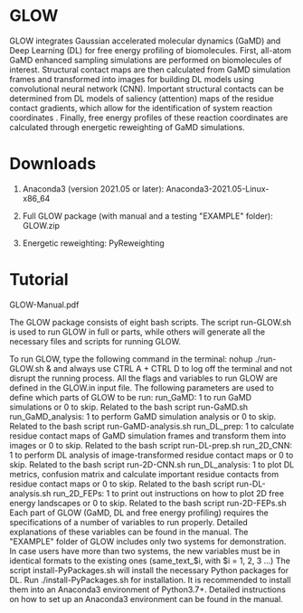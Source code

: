 # GLOW

GLOW integrates Gaussian accelerated molecular dynamics (GaMD) and Deep Learning (DL) for free energy profiling of biomolecules. First, all-atom GaMD enhanced sampling simulations are performed on biomolecules of interest. Structural contact maps are then calculated from GaMD simulation frames and transformed into images for building DL models using convolutional neural network (CNN). Important structural contacts can be determined from DL models of saliency (attention) maps of the residue contact gradients, which allow for the identification of system reaction coordinates . Finally, free energy profiles of these reaction coordinates are calculated through energetic reweighting of GaMD simulations.

# Downloads

1. Anaconda3 (version 2021.05 or later): Anaconda3-2021.05-Linux-x86_64

2. Full GLOW package (with manual and a testing "EXAMPLE" folder): GLOW.zip

3. Energetic reweighting:  PyReweighting

# Tutorial

GLOW-Manual.pdf

The GLOW package consists of eight bash scripts. The script run-GLOW.sh is used to run GLOW in full or parts, while others will generate all the necessary files and scripts for running GLOW.

To run GLOW, type the following command in the terminal: nohup ./run-GLOW.sh & and always use CTRL A + CTRL D to log off the terminal and not disrupt the running process.
All the flags and variables to run GLOW are defined in the GLOW.in input file. The following parameters are used to define which parts of GLOW to be run:
run_GaMD: 1 to run GaMD simulations or 0 to skip. Related to the bash script run-GaMD.sh
run_GaMD_analysis: 1 to perform GaMD simulation analysis or 0 to skip. Related to the bash script run-GaMD-analysis.sh
run_DL_prep: 1 to calculate residue contact maps of GaMD simulation frames and transform them into images or 0 to skip. Related to the bash script run-DL-prep.sh
run_2D_CNN: 1 to perform DL analysis of image-transformed residue contact maps or 0 to skip. Related to the bash script run-2D-CNN.sh
run_DL_analysis: 1 to plot DL metrics, confusion matrix and calculate important residue contacts from residue contact maps or 0 to skip. Related to the bash script run-DL-analysis.sh
run_2D_FEPs: 1 to print out instructions on how to plot 2D free energy landscapes or 0 to skip. Related to the bash script run-2D-FEPs.sh
Each part of GLOW (GaMD, DL and free energy profiling) requires the specifications of a number of variables to run properly. Detailed explanations of these variables can be found in the manual. The "EXAMPLE" folder of GLOW includes only two systems for demonstration. In case users have more than two systems, the new variables must be in identical formats to the existing ones (same_text_$i, with $i = 1, 2, 3 ...)
The script install-PyPackages.sh will install the necessary Python packages for DL. Run ./install-PyPackages.sh for installation. It is recommended to install them into an Anaconda3 environment of Python3.7+. Detailed instructions on how to set up an Anaconda3 environment can be found in the manual.
